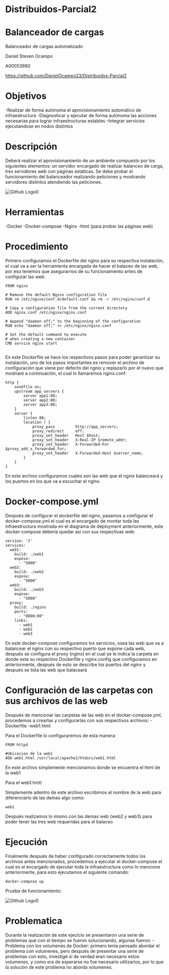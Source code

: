 # Distribuidos-Parcial2

# Balanceador de cargas
Balanceador de cargas automatizado 

Daniel Steven Ocampo

A00053980

https://github.com/DanielOcampo23/Distribuidos-Parcial2

# Objetivos

-Realizar de forma autónoma el aprovisionamiento automático de infraestructura
-Diagnosticar y ejecutar de forma autónoma las acciones necesarias para lograr infraestructuras estables
-Integrar servicios ejecutandose en nodos distintos

# Descripción

Deberá realizar el aprovisionamiento de un ambiente compuesto por los siguientes elementos: un servidor encargado de realizar balanceo de carga, tres servidores web con páginas estáticas. Se debe probar el funcionamiento del balanceador realizando peticiones y mostrando servidores distintos atendiendo las peticiones.

![Github Logo0](Imagenes/01_diagrama_despliegue.png)

# Herramientas
 -Docker
 -Docker-compose
 -Nginx
 -html (para probar las páginas web)
 
# Procedimiento

Primero configuramos el Dockerfile del nginx para su respectiva instalación, el cual va a ser la herramienta encargada de hacer el balaceo de las web, por eso tenemos que asegurarnos de su funcionamiento antes de configurar las web:

```
FROM nginx

# Remove the default Nginx configuration file
RUN rm /etc/nginx/conf.d/default.conf && rm -r /etc/nginx/conf.d

# Copy a configuration file from the current directory
ADD nginx.conf /etc/nginx/nginx.conf

# Append "daemon off;" to the beginning of the configuration
RUN echo "daemon off;" >> /etc/nginx/nginx.conf

# Set the default command to execute
# when creating a new container
CMD service nginx start
                                 
```

En este Dockerfile se hace los respectivos pasos para poder garantizar su instalación, uno de los pasos importantes es remover el archivo de configuración que viene por defecto del ngnix y replazarlo por el nuevo que mostraré a continuación, el cual lo llamaremos nginx.conf:

```
http {
    sendfile on;
    upstream app_servers {
        server app1:80;
        server app2:80;
        server app3:80;
    } 
    server {
        listen 80;
        location / {
            proxy_pass         http://app_servers;
            proxy_redirect     off;
            proxy_set_header   Host $host;
            proxy_set_header   X-Real-IP $remote_addr;
            proxy_set_header   X-Forwarded-For $proxy_add_x_forwarded_for;
            proxy_set_header   X-Forwarded-Host $server_name;
        }
    }
}
```

En este archivo configuramos cuales son las web que el ngnix balanceará y los puertos en los que va a escuchar el nginx.

# Docker-compose.yml

Después de configurar el dockerfile del nginx, pasamos a configurar el docker-compose.yml el cual es el encargado de montar toda las infraestructura mostrada en el diagrama de deployment anteriormente, este docker-compose debería quedar así con sus respectivas web:

```
version: '2'
services:
  web1:
    build: ./web1
    expose: 
      - "5000"
  web2:
    build: ./web2
    expose:
      - "5000"
  web3:
    build: ./web3
    expose:
      - "5000" 
  proxy:
    build: ./nginx 
    ports: 
      - "8080:80"
    links:
      - web1
      - web2
      - web3
```           

En este docker-compose configuramos los servicios, osea las web que va a balancear el nginx con su respectivo puerto que expone cada web, después se configura el proxy (nginx) en el cual se le indica la carpeta en donde esta su respectivo Dockerfile y nginx.config que configuramos en anteriormente, después de esto se describe los puertos del nginx y después se lista las web que balaceará 

# Configuración de las carpetas con sus archivos de las web

Después de mencionar las carpetas de las web en el docker-compose.yml, procedemos a crearlas y configurarlas con sus respectivos archivos:
  -Dockerfile
  -web1.html

Para el Dockerfile lo configuraremos de esta manera:

``` 
FROM httpd

#Ubicacion de la web1
ADD web1.html /usr/local/apache2/htdocs/web1.html
```                       
               
En este archivo simplemente mencionamos donde se encuentra el html de la web1

Para el web1.hmtl

Simplemente adentro de este archivo escribimos el nombre de la web para diferenciarlo de las demas algo como:
```
web1
``` 
Después realizamos lo mismo con las demas web (web2 y web3) para poder tener las tres web requeridas para el balaceo

# Ejecución

Finalmente después de haber configurado correctamente todos los archivos antes mencionados, procedemos a ejecutar el docker-compose el cual es el encargado de ejecutar toda la infraestructura como lo mencione anteriormente, para esto ejecutamos el siguiente comando:

```
docker-compose up
```

Prueba de funcionamiento: 

![Github Logo0](Imagenes/parcial2.gif)

# Problematica

Durante la realización de este ejecicio se presentaron una serie de problemas que con el tiempo se fueron solucionando, algunas fueron:
-Problema con los volumenes de Docker: primero tenia pensado abordar el problema con volumenes, pero después de presentar una serie de problemas con esto, investigé si de verdad eran necesario estos volumenes, y como era de esperarse no fue necesario utilizarlos, por lo que la solución de este problema no aborda volumenes.
